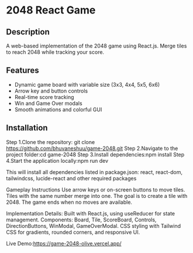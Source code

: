 # 2048 React Game

## Description
A web-based implementation of the 2048 game using React.js. Merge tiles to reach 2048 while tracking your score.

## Features
- Dynamic game board with variable size (3x3, 4x4, 5x5, 6x6)
- Arrow key and button controls
- Real-time score tracking
- Win and Game Over modals
- Smooth animations and colorful GUI

## Installation
Step 1.Clone the repository: git clone https://github.com/bhuvaneshuu/game-2048.git
Step 2.Navigate to the project folder:cd game-2048
Step 3.Install dependencies:npm install
Step 4.Start the application locally:npm run dev

This will install all dependencies listed in package.json:
react,
react-dom,
tailwindcss,
lucide-react and
other required packages

Gameplay Instructions
Use arrow keys or on-screen buttons to move tiles.
Tiles with the same number merge into one.
The goal is to create a tile with 2048.
The game ends when no moves are available.

Implementation Details:
Built with React.js, using useReducer for state management.
Components: Board, Tile, ScoreBoard, Controls, DirectionButtons, WinModal, GameOverModal.
CSS styling with Tailwind CSS for gradients, rounded corners, and responsive UI.

Live Demo:https://game-2048-olive.vercel.app/

